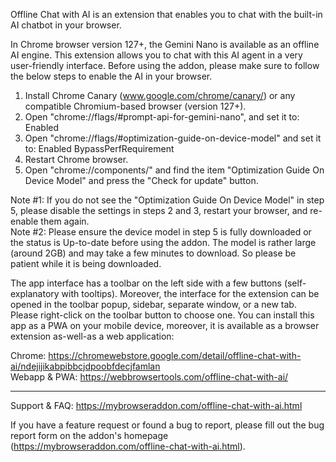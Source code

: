 Offline Chat with AI is an extension that enables you to chat with the built-in AI chatbot in your browser. 

In Chrome browser version 127+, the Gemini Nano is available as an offline AI engine. This extension allows you to chat with this AI agent in a very user-friendly interface. Before using the addon, please make sure to follow the below steps to enable the AI in your browser.

1. Install Chrome Canary (www.google.com/chrome/canary/) or any compatible Chromium-based browser (version 127+).  
2. Open "chrome://flags/#prompt-api-for-gemini-nano", and set it to: Enabled  
3. Open "chrome://flags/#optimization-guide-on-device-model" and set it to: Enabled BypassPerfRequirement  
4. Restart Chrome browser.  
5. Open "chrome://components/" and find the item "Optimization Guide On Device Model" and press the "Check for update" button.   

Note #1: If you do not see the "Optimization Guide On Device Model" in step 5, please disable the settings in steps 2 and 3, restart your browser, and re-enable them again.  
Note #2: Please ensure the device model in step 5 is fully downloaded or the status is Up-to-date before using the addon. The model is rather large (around 2GB) and may take a few minutes to download. So please be patient while it is being downloaded.

The app interface has a toolbar on the left side with a few buttons (self-explanatory with tooltips). Moreover, the interface for the extension can be opened in the toolbar popup, sidebar, separate window, or a new tab. Please right-click on the toolbar button to choose one.
You can install this app as a PWA on your mobile device, moreover, it is available as a browser extension as-well-as a web application:  

Chrome: https://chromewebstore.google.com/detail/offline-chat-with-ai/ndejijikabpibbcjdpoobfdecjfamlan  
Webapp & PWA: https://webbrowsertools.com/offline-chat-with-ai/  

------------------------------

Support & FAQ: https://mybrowseraddon.com/offline-chat-with-ai.html  

If you have a feature request or found a bug to report, please fill out the bug report form on the addon's homepage (https://mybrowseraddon.com/offline-chat-with-ai.html).
